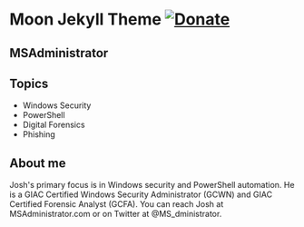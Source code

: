 # Moon Jekyll Theme [![Donate](https://img.shields.io/badge/paypal-donate-blue.svg)](https://www.paypal.me/taylantatli/0usd)  
  
## MSAdministrator

## Topics
* Windows Security
* PowerShell
* Digital Forensics
* Phishing

## About me
Josh's primary focus is in Windows security and PowerShell automation. He is a GIAC Certified Windows Security Administrator (GCWN) and GIAC Certified Forensic Analyst (GCFA). You can reach Josh at MSAdministrator.com or on Twitter at @MS_dministrator.
